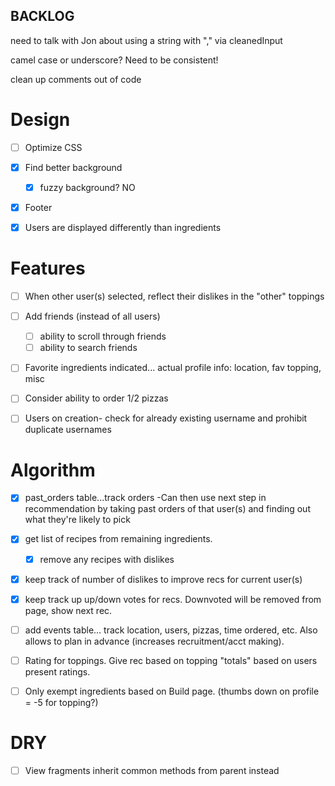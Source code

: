 ## BACKLOG


need to talk with Jon about using a string with "," via cleanedInput

camel case or underscore?  Need to be consistent!

clean up comments out of code

# Design
 - [ ] Optimize CSS
 - [x] Find better background
 	-  [x] fuzzy background? NO
 - [x] Footer
 - [x] Users are displayed differently than ingredients



# Features
 - [ ] When other user(s) selected, reflect their dislikes in the "other" toppings
 - [ ] Add friends (instead of all users)
 	- [ ] ability to scroll through friends
 	- [ ] ability to search friends
 - [ ] Favorite ingredients indicated...  actual profile info: location, fav topping, misc
 - [ ] Consider ability to order 1/2 pizzas
 - [ ] Users on creation- check for already existing username and prohibit duplicate usernames



# Algorithm
 -  [x] past_orders table...track orders
 	-Can then use next step in recommendation by taking past orders of that user(s) and finding out what they're likely to pick
 -  [x] get list of recipes from remaining ingredients.
 	-  [x] remove any recipes with dislikes
 -  [x] keep track of number of dislikes to improve recs for current user(s)
 - [x] keep track up up/down votes for recs.  Downvoted will be removed from page, show next rec.
 - [ ] add events table...  track location, users, pizzas, time ordered, etc. Also allows to plan in advance (increases recruitment/acct making).
 - [ ] Rating for toppings.  Give rec based on topping "totals" based on users present ratings.
 - [ ] Only exempt ingredients based on Build page. (thumbs down on profile = -5 for topping?)



# DRY
 - [ ] View fragments inherit common methods from parent instead
